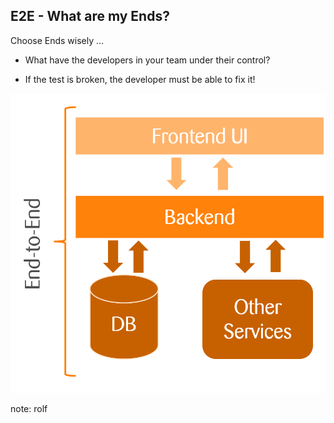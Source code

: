 ## E2E - What are my Ends?

<div class="horizontal-2">
<div>
    Choose Ends wisely ...
    <ul>
        <li><p>What have the developers in your team under their control?</p></li>
        <li><p>If the test is broken, the developer must be able to fix it!</p></li>                
    </ul>
</div>
<div>
    <img src="images/application-architecture.png">
</div>
</div>

note:
rolf